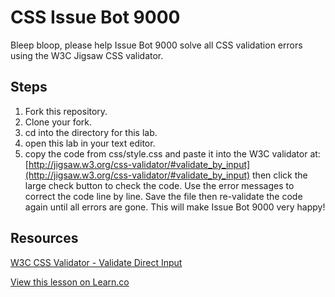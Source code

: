 

# CSS Issue Bot 9000

Bleep bloop, please help Issue Bot 9000 solve all CSS validation errors using the W3C Jigsaw CSS validator.

## Steps

1. Fork this repository.
2. Clone your fork.
3. cd into the directory for this lab.
4. open this lab in your text editor.
5. copy the code from css/style.css and paste it into the W3C validator at: [http://jigsaw.w3.org/css-validator/#validate_by_input](http://jigsaw.w3.org/css-validator/#validate_by_input) then click the large check button to check the code. Use the error messages to correct the code line by line. Save the file then re-validate the code again until all errors are gone. This will make Issue Bot 9000 very happy!

## Resources

[W3C CSS Validator - Validate Direct Input](http://jigsaw.w3.org/css-validator/#validate_by_input)

<a href='https://learn.co/lessons/css-issue-bot-9000' data-visibility='hidden'>View this lesson on Learn.co</a>
